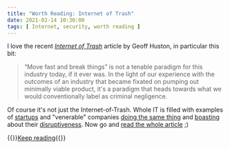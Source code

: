 ```yaml
---
title: "Worth Reading: Internet of Trash"
date: 2021-02-14 10:30:00
tags: [ Internet, security, worth reading ]
---
```

I love the recent [*Internet of Trash*](https://www.potaroo.net/ispcol/2021-02/iot.html) article by Geoff Huston, in particular this bit:

> “Move fast and break things” is not a tenable paradigm for this industry today, if it ever was. In the light of our experience with the outcomes of an industry that became fixated on pumping out minimally viable product, it's a paradigm that heads towards what we would conventionally label as criminal negligence.

Of course it's not just the Internet-of-Trash. Whole IT is filled with examples of [startups](/2020/02/the-never-ending-my-overlay-is-better.html) and "venerable" companies [doing the same thing](/2019/11/stretched-vlans-and-failing-firewall.html) and [boasting](/2020/02/live-vmotion-into-vmware-on-aws-cloud.html) about their [disruptiveness](/2019/10/the-cost-of-disruptiveness-and.html). Now go and [read the whole article](https://www.potaroo.net/ispcol/2021-02/iot.html) ;) 

{{<jump>}}[Keep reading](https://www.potaroo.net/ispcol/2021-02/iot.html){{</jump>}}
